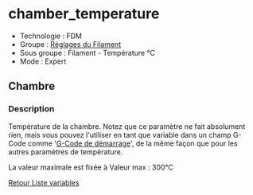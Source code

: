 # chamber_temperature

* Technologie : FDM
* Groupe : [Réglages du Filament](../filament_settings/filament_settings.md)
* Sous groupe : Filament - Température °C
* Mode : Expert

##  Chambre

### Description

Température de la chambre. Notez que ce paramètre ne fait absolument rien, mais vous pouvez l'utiliser en tant que variable dans un champ G-Code comme '[G-Code de démarrage](start_gcode.md)',  de la même façon que pour les autres paramètres de température.

La valeur maximale est fixée à Valeur max :  300°C

[Retour Liste variables](variable_list.md)